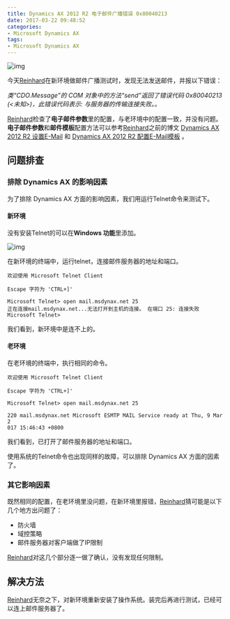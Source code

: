 ```yaml
---
title: Dynamics AX 2012 R2 电子邮件广播错误 0x80040213
date: 2017-03-22 09:48:52
categories:
- Microsoft Dynamics AX
tags:
- Microsoft Dynamics AX
---
```


![img](https://images2015.cnblogs.com/blog/453825/201703/453825-20170322094632408-1459031889.png)

今天[Reinhard](http://reinhardhsu.com/)在新环境做邮件广播测试时，发现无法发送邮件，并报以下错误：

*类“CDO.Message”的 COM 对象中的方法“send”返回了错误代码 0x80040213 (<未知>)，此错误代码表示: 与服务器的传输连接失败。。*

[Reinhard](http://reinhardhsu.com/)检查了**电子邮件参数**里的配置，与老环境中的配置一致，并没有问题。**电子邮件参数**和**邮件模板**配置方法可以参考[Reinhard](http://reinhardhsu.com/)之前的博文 [Dynamics AX 2012 R2 设置E-Mail](http://reinhardhsu.com/p/set-up-e-mail-for-ax.html) 和 [Dynamics AX 2012 R2 配置E-Mail模板](http://reinhardhsu.com/p/configuring-e-mail-template.html) 。

## 问题排查

### 排除 Dynamics AX 的影响因素

为了排除 Dynamics AX 方面的影响因素，我们用运行Telnet命令来测试下。

#### 新环境

没有安装Telnet的可以在**Windows 功能**里添加。

![img](https://images2015.cnblogs.com/blog/453825/201703/453825-20170322094649518-1604993611.png)

在新环境的终端中，运行telnet，连接邮件服务器的地址和端口。

```
欢迎使用 Microsoft Telnet Client

Escape 字符为 'CTRL+]'

Microsoft Telnet> open mail.msdynax.net 25
正在连接mail.msdynax.net...无法打开到主机的连接。 在端口 25: 连接失败
Microsoft Telnet>
```

我们看到，新环境中是连不上的。

#### 老环境

在老环境的终端中，执行相同的命令。

```
欢迎使用 Microsoft Telnet Client

Escape 字符为 'CTRL+]'

Microsoft Telnet> open mail.msdynax.net 25

220 mail.msdynax.net Microsoft ESMTP MAIL Service ready at Thu, 9 Mar 2
017 15:46:43 +0800
```

我们看到，已打开了邮件服务器的地址和端口。

使用系统的Telnet命令也出现同样的故障，可以排除 Dynamics AX 方面的因素了。

### 其它影响因素

既然相同的配置，在老环境里没问题，在新环境里报错，[Reinhard](http://reinhardhsu.com/)猜可能是以下几个地方出问题了：

- 防火墙
- 域控策略
- 邮件服务器对客户端做了IP限制

[Reinhard](http://reinhardhsu.com/)对这几个部分逐一做了确认，没有发现任何限制。

## 解决方法

[Reinhard](http://reinhardhsu.com/)无奈之下，对新环境重新安装了操作系统。装完后再进行测试，已经可以连上邮件服务器了。